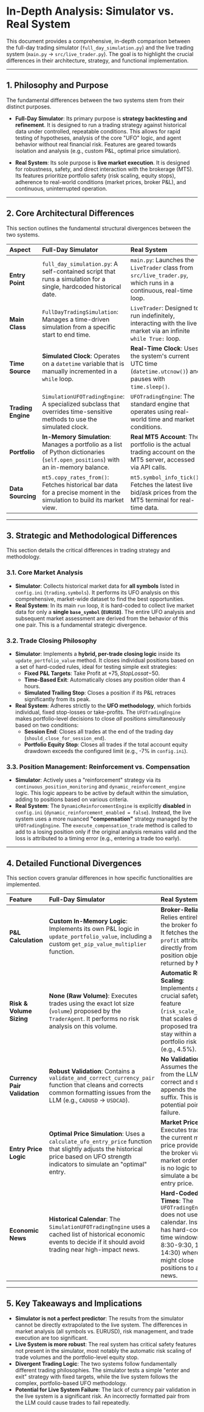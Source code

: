 # In-Depth Analysis: Simulator vs. Real System

This document provides a comprehensive, in-depth comparison between the full-day trading simulator (`full_day_simulation.py`) and the live trading system (`main.py` -> `src/live_trader.py`). The goal is to highlight the crucial differences in their architecture, strategy, and functional implementation.

---

## 1. Philosophy and Purpose

The fundamental differences between the two systems stem from their distinct purposes.

-   **Full-Day Simulator**: Its primary purpose is **strategy backtesting and refinement**. It is designed to run a trading strategy against historical data under controlled, repeatable conditions. This allows for rapid testing of hypotheses, analysis of the core "UFO" logic, and agent behavior without real financial risk. Features are geared towards isolation and analysis (e.g., custom P&L, optimal price simulation).

-   **Real System**: Its sole purpose is **live market execution**. It is designed for robustness, safety, and direct interaction with the brokerage (MT5). Its features prioritize portfolio safety (risk scaling, equity stops), adherence to real-world conditions (market prices, broker P&L), and continuous, uninterrupted operation.

---

## 2. Core Architectural Differences

This section outlines the fundamental structural divergences between the two systems.

| Aspect | Full-Day Simulator | Real System |
| :--- | :--- | :--- |
| **Entry Point** | `full_day_simulation.py`: A self-contained script that runs a simulation for a single, hardcoded historical date. | `main.py`: Launches the `LiveTrader` class from `src/live_trader.py`, which runs in a continuous, real-time loop. |
| **Main Class** | `FullDayTradingSimulation`: Manages a time-driven simulation from a specific start to end time. | `LiveTrader`: Designed to run indefinitely, interacting with the live market via an infinite `while True:` loop. |
| **Time Source** | **Simulated Clock**: Operates on a `datetime` variable that is manually incremented in a `while` loop. | **Real-Time Clock**: Uses the system's current UTC time (`datetime.utcnow()`) and pauses with `time.sleep()`. |
| **Trading Engine**| `SimulationUFOTradingEngine`: A specialized subclass that overrides time-sensitive methods to use the simulated clock. | `UFOTradingEngine`: The standard engine that operates using real-world time and market conditions. |
| **Portfolio** | **In-Memory Simulation**: Manages a portfolio as a list of Python dictionaries (`self.open_positions`) with an in-memory balance. | **Real MT5 Account**: The portfolio is the actual trading account on the MT5 server, accessed via API calls. |
| **Data Sourcing** | `mt5.copy_rates_from()`: Fetches historical bar data for a precise moment in the simulation to build its market view. | `mt5.symbol_info_tick()`: Fetches the latest live bid/ask prices from the MT5 terminal for real-time data. |

---

## 3. Strategic and Methodological Differences

This section details the critical differences in trading strategy and methodology.

### 3.1. Core Market Analysis

-   **Simulator**: Collects historical market data for **all symbols** listed in `config.ini` (`trading.symbols`). It performs its UFO analysis on this comprehensive, market-wide dataset to find the best opportunities.
-   **Real System**: In its main `run` loop, it is hard-coded to collect live market data for only a **single `base_symbol` (`EURUSD`)**. The entire UFO analysis and subsequent market assessment are derived from the behavior of this one pair. This is a fundamental strategic divergence.

### 3.2. Trade Closing Philosophy

-   **Simulator**: Implements a **hybrid, per-trade closing logic** inside its `update_portfolio_value` method. It closes individual positions based on a set of hard-coded rules, ideal for testing simple exit strategies:
    -   **Fixed P&L Targets**: Take Profit at +$75, Stop Loss at -$50.
    -   **Time-Based Exit**: Automatically closes any position older than 4 hours.
    -   **Simulated Trailing Stop**: Closes a position if its P&L retraces significantly from its peak.
-   **Real System**: Adheres strictly to the **UFO methodology**, which forbids individual, fixed stop-losses or take-profits. The `UFOTradingEngine` makes portfolio-level decisions to close *all* positions simultaneously based on two conditions:
    -   **Session End**: Closes all trades at the end of the trading day (`should_close_for_session_end`).
    -   **Portfolio Equity Stop**: Closes all trades if the total account equity drawdown exceeds the configured limit (e.g., -7% in `config.ini`).

### 3.3. Position Management: Reinforcement vs. Compensation

-   **Simulator**: Actively uses a "reinforcement" strategy via its `continuous_position_monitoring` and `dynamic_reinforcement_engine` logic. This logic appears to be active by default within the simulation, adding to positions based on various criteria.
-   **Real System**: The `DynamicReinforcementEngine` is explicitly **disabled** in `config.ini` (`dynamic_reinforcement_enabled = false`). Instead, the live system uses a more nuanced **"compensation"** strategy managed by the `UFOTradingEngine`. The `execute_compensation_trade` method is called to add to a losing position only if the original analysis remains valid and the loss is attributed to a timing error (e.g., entering a trade too early).

---

## 4. Detailed Functional Divergences

This section covers granular differences in how specific functionalities are implemented.

| Feature | Full-Day Simulator | Real System |
| :--- | :--- | :--- |
| **P&L Calculation** | **Custom In-Memory Logic**: Implements its own P&L logic in `update_portfolio_value`, including a custom `get_pip_value_multiplier` function. | **Broker-Reliant**: Relies entirely on the broker for P&L. It fetches the `profit` attribute directly from the position objects returned by MT5. |
| **Risk & Volume Sizing**| **None (Raw Volume)**: Executes trades using the exact lot size (`volume`) proposed by the `TraderAgent`. It performs no risk analysis on this volume. | **Automatic Risk Scaling**: Implements a crucial safety feature (`risk_scale_factor`) that scales down all proposed trades to stay within a portfolio risk limit (e.g., 4.5%). |
| **Currency Pair Validation**| **Robust Validation**: Contains a `validate_and_correct_currency_pair` function that cleans and corrects common formatting issues from the LLM (e.g., `CADUSD` -> `USDCAD`). | **No Validation**: Assumes the pair from the LLM is correct and simply appends the broker suffix. This is a potential point of failure. |
| **Entry Price Logic** | **Optimal Price Simulation**: Uses a `calculate_ufo_entry_price` function that slightly adjusts the historical price based on UFO strength indicators to simulate an "optimal" entry. | **Market Price**: Executes trades at the current market price provided by the broker via a market order. There is no logic to simulate a better entry price. |
| **Economic News** | **Historical Calendar**: The `SimulationUFOTradingEngine` uses a cached list of historical economic events to decide if it should avoid trading near high-impact news. | **Hard-Coded Times**: The `UFOTradingEngine` does not use a live calendar. Instead, it has hard-coded time windows (e.g., 8:30-9:30, 13:30-14:30) where it might close positions to avoid news. |

---

## 5. Key Takeaways and Implications

-   **Simulator is not a perfect predictor**: The results from the simulator cannot be directly extrapolated to the live system. The differences in market analysis (all symbols vs. EURUSD), risk management, and trade execution are too significant.
-   **Live System is more robust**: The real system has critical safety features not present in the simulator, most notably the automatic risk scaling of trade volumes and the portfolio-level equity stop.
-   **Divergent Trading Logic**: The two systems follow fundamentally different trading philosophies. The simulator tests a simple "enter and exit" strategy with fixed targets, while the live system follows the complex, portfolio-based UFO methodology.
-   **Potential for Live System Failure**: The lack of currency pair validation in the live system is a significant risk. An incorrectly formatted pair from the LLM could cause trades to fail repeatedly.
